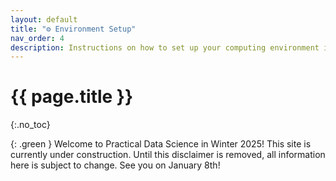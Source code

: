 ```yaml
---
layout: default
title: "⚙️ Environment Setup"
nav_order: 4
description: Instructions on how to set up your computing environment in this course.
---
```


# {{ page.title }}
{:.no_toc}

{: .green }
Welcome to Practical Data Science in Winter 2025! This site is currently under construction. Until this disclaimer is removed, all information here is subject to change. See you on January 8th!